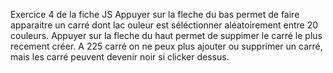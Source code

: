 Exercice 4 de la fiche JS
Appuyer sur la fleche du bas permet de faire apparaitre un carré dont lac ouleur est séléctionner aléatoirement entre 20 couleurs.
Appuyer sur la fleche du haut permet de suppimer le carré le plus recement créer.
A 225 carré on ne peux plus ajouter ou supprimer un carré, mais les carré peuvent devenir noir si clicker dessus.

